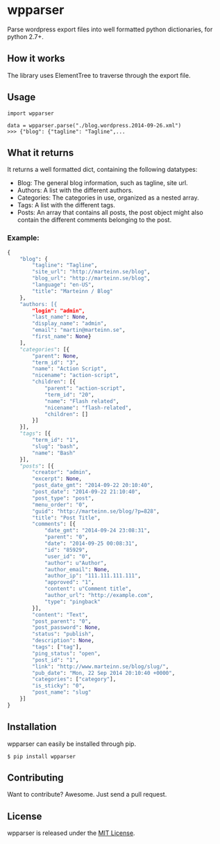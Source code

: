 # wpparser

Parse wordpress export files into  well formatted python dictionaries, for python 2.7+.

## How it works

The library uses ElementTree to traverse through the export file.

## Usage

    import wpparser

    data = wpparser.parse("./blog.wordpress.2014-09-26.xml")
    >>> {"blog": {"tagline": "Tagline",...


## What it returns

It returns a well formatted dict, containing the following datatypes:

- Blog: The general blog information, such as tagline, site url.
- Authors: A list with the different authors.
- Categories: The categories in use, organized as a nested array.
- Tags: A list with the different tags.
- Posts: An array that contains all posts, the post object might also contain the different comments belonging to the post.

### Example:

```python
{
    "blog": {
        "tagline": "Tagline",
        "site_url": "http://marteinn.se/blog",
        "blog_url": "http://marteinn.se/blog",
        "language": "en-US",
        "title": "Marteinn / Blog"
    },
    "authors: [{
        "login": "admin",
        "last_name": None,
        "display_name": "admin",
        "email": "martin@marteinn.se",
        "first_name": None}
    ],
    "categories": [{
        "parent": None,
        "term_id": "3",
        "name": "Action Script",
        "nicename": "action-script",
        "children": [{
            "parent": "action-script",
            "term_id": "20",
            "name": "Flash related",
            "nicename": "flash-related",
            "children": []
        }]
    }],
    "tags": [{
        "term_id": "1",
        "slug": "bash",
        "name": "Bash"
    }],
    "posts": [{
        "creator": "admin",
        "excerpt": None,
        "post_date_gmt": "2014-09-22 20:10:40",
        "post_date": "2014-09-22 21:10:40",
        "post_type": "post",
        "menu_order": "0",
        "guid": "http://marteinn.se/blog/?p=828",
        "title": "Post Title",
        "comments": [{
            "date_gmt": "2014-09-24 23:08:31",
            "parent": "0",
            "date": "2014-09-25 00:08:31",
            "id": "85929",
            "user_id": "0",
            "author": u"Author",
            "author_email": None,
            "author_ip": "111.111.111.111",
            "approved": "1",
            "content": u"Comment title",
            "author_url": "http://example.com",
            "type": "pingback"
        }],
        "content": "Text",
        "post_parent": "0",
        "post_password": None,
        "status": "publish",
        "description": None,
        "tags": ["tag"],
        "ping_status": "open",
        "post_id": "1",
        "link": "http://www.marteinn.se/blog/slug/",
        "pub_date": "Mon, 22 Sep 2014 20:10:40 +0000",
        "categories": ["category"],
        "is_sticky": "0",
        "post_name": "slug"
    }]
}
```

## Installation
wpparser can easily be installed through pip.

    $ pip install wpparser


## Contributing

Want to contribute? Awesome. Just send a pull request.


## License

wpparser is released under the [MIT License](http://www.opensource.org/licenses/MIT).
